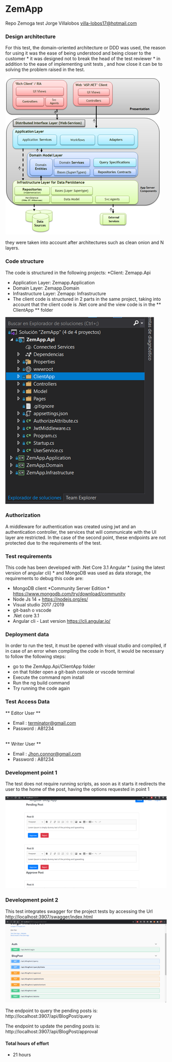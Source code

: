 # ZemApp
Repo Zemoga test Jorge Villalobos villa-lobos17@hotmail.com

### Design architecture 

For this test, the domain-oriented architecture or DDD was used, the reason for using it was the ease of being understood and being closer to the customer * it was designed not to break the head of the test reviewer * in addition to the ease of implementing unit tests , and how close it can be to solving the problem raised in the test.

![alt text](https://raw.githubusercontent.com/villa-lobos17/ZemApp/main/DDD_png_pure0.png)

they were taken into account after architectures such as clean onion and N layers.

###   Code structure
  
The code is structured in the following projects: *Client: Zemapp.Api 
* Application Layer: Zemapp.Application 
*  Domain Layer: Zemapp.Domain  
*   Infrastructure Layer: Zemapp: Infrastructure
*   The client code is structured in 2 parts in the same project, taking into account that the client code is .Net core and the view code is in the ** ClientApp ** folder

![alt text](https://raw.githubusercontent.com/villa-lobos17/ZemApp/main/client.PNG)

### Authorization 

A middleware for authentication was created using jwt and an authentication controller, the services that will communicate with the UI layer are restricted. In the case of the second point, these endpoints are not protected due to the requirements of the test.

### Test requirements

This code has been developed with .Net Core 3.1 Angular * (using the latest version of angular cli) * and MongoDB was used as data storage, the requirements to debug this code are:

* MongoDB client *Community Server Edition *  https://www.mongodb.com/try/download/community 
* Node Js 14 + https://nodejs.org/es/
* Visual studio 2017 /2019
* git-bash o vscode
* .Net core 3.1
* Angular cli - Last version https://cli.angular.io/ 

### Deployment data
  
In order to run the test, it must be opened with visual studio and compiled, if in case of an error when compiling the code in front, it would be necessary to follow the following steps: 
* go to the ZemApp.Api/ClientApp folder 
*  on that folder open a git-bash console or vscode terminal 
*   Execute the command npm install 
* Run the ng build command 
*  Try running the code again

### Test Access Data

** Editor User **
* Email : terminator@gmail.com
* Password : AB1234
</br>
** Writer User **

* Email : Jhon.connor@gmail.com 
* Password : AB1234

### Development point 1
The test does not require running scripts, as soon as it starts it redirects the user to the home of the post, having the options requested in point 1

![alt text](https://raw.githubusercontent.com/villa-lobos17/ZemApp/main/App1.PNG)


### Development point 2
This test integrates swagger for the project tests by accessing the Url http://localhost:3907/swagger/index.html
![alt text](https://raw.githubusercontent.com/villa-lobos17/ZemApp/main/swa10.PNG)

The endpoint to query the pending posts is:
http://localhost:3907/api/BlogPost/query

The endpoint to update the pending posts is:
http://localhost:3907/api/BlogPost/approval


####  Total hours of effort
* 21 hours